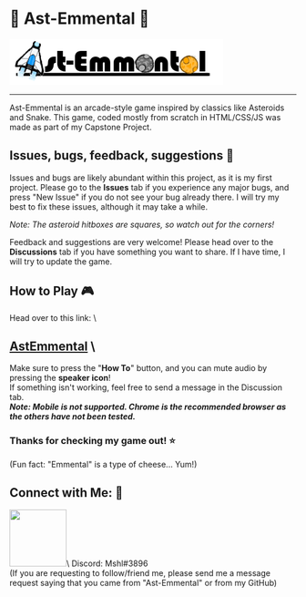 # :rocket: Ast-Emmental :cheese:
![AstEmmental Title](AstEmmentalTitle.png)

---
Ast-Emmental is an arcade-style game inspired by classics like Asteroids and Snake. 
This game, coded mostly from scratch in HTML/CSS/JS was made as part of my Capstone Project.

## Issues, bugs, feedback, suggestions :ant:
Issues and bugs are likely abundant within this project, as it is my first project.
Please go to the **Issues** tab if you experience any major bugs, and press "New Issue" if you do not see your bug already there.
I will try my best to fix these issues, although it may take a while.

*Note: The asteroid hitboxes are squares, so watch out for the corners!*

Feedback and suggestions are very welcome! Please head over to the **Discussions** tab if you have something you want to share.
If I have time, I will try to update the game.

## How to Play :video_game:
Head over to this link: \
## [AstEmmental](https://mshl2299.github.io/Ast-Emmental/) \
Make sure to press the "**How To**" button, and you can mute audio by pressing the **speaker icon**!\
If something isn't working, feel free to send a message in the Discussion tab.\
***Note: Mobile is not supported. Chrome is the recommended browser as the others have not been tested.***

### Thanks for checking my game out! :star:

(Fun fact: "Emmental" is a type of cheese... Yum!)

## Connect with Me: :speech_balloon:
[<img src="https://raw.githubusercontent.com/rahuldkjain/github-profile-readme-generator/master/src/images/icons/Social/instagram.svg" width="100" height="100">](https://instagram.com/mshl_1209_)\
Discord: Mshl#3896\
(If you are requesting to follow/friend me, please send me a message request saying that you came from "Ast-Emmental" or from my GitHub)
